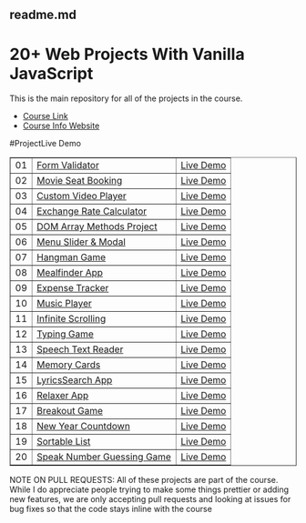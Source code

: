 ## readme.md

# [](https://github.com/bradtraversy/vanillawebprojects#20-web-projects-with-vanilla-javascript)20+ Web Projects With Vanilla JavaScript

This is the main repository for all of the projects in the course.

-   [Course Link](https://www.udemy.com/course/web-projects-with-vanilla-javascript/?referralCode=F9B7C7FED834F91ADE75)
-   [Course Info Website](https://vanillawebprojects.com/)

#ProjectLive Demo

<table style="border-collapse: collapse; width: 100%;" border="1"><tbody><tr><td>01</td><td><a href="https://github.com/bradtraversy/vanillawebprojects/tree/master/form-validator">Form Validator</a></td><td><a href="https://vanillawebprojects.com/projects/form-validator/">Live Demo</a></td></tr><tr><td>02</td><td><a href="https://github.com/bradtraversy/vanillawebprojects/tree/master/movie-seat-booking">Movie Seat Booking</a></td><td><a href="https://vanillawebprojects.com/projects/movie-seat-booking/">Live Demo</a></td></tr><tr><td>03</td><td><a href="https://github.com/bradtraversy/vanillawebprojects/tree/master/custom-video-player">Custom Video Player</a></td><td><a href="https://vanillawebprojects.com/projects/custom-video-player/">Live Demo</a></td></tr><tr><td>04</td><td><a href="https://github.com/bradtraversy/vanillawebprojects/tree/master/exchange-rate">Exchange Rate Calculator</a></td><td><a href="https://vanillawebprojects.com/projects/exchange-rate/">Live Demo</a></td></tr><tr><td>05</td><td><a href="https://github.com/bradtraversy/vanillawebprojects/tree/master/dom-array-methods">DOM Array Methods Project</a></td><td><a href="https://vanillawebprojects.com/projects/dom-array-methods/">Live Demo</a></td></tr><tr><td>06</td><td><a href="https://github.com/bradtraversy/vanillawebprojects/tree/master/modal-menu-slider">Menu Slider &amp; Modal</a></td><td><a href="https://vanillawebprojects.com/projects/modal-menu-slider/">Live Demo</a></td></tr><tr><td>07</td><td><a href="https://github.com/bradtraversy/vanillawebprojects/tree/master/hangman">Hangman Game</a></td><td><a href="https://vanillawebprojects.com/projects/hangman/">Live Demo</a></td></tr><tr><td>08</td><td><a href="https://github.com/bradtraversy/vanillawebprojects/tree/master/meal-finder">Mealfinder App</a></td><td><a href="https://vanillawebprojects.com/projects/meal-finder/">Live Demo</a></td></tr><tr><td>09</td><td><a href="https://github.com/bradtraversy/vanillawebprojects/tree/master/expense-tracker">Expense Tracker</a></td><td><a href="https://vanillawebprojects.com/projects/expense-tracker/">Live Demo</a></td></tr><tr><td>10</td><td><a href="https://github.com/bradtraversy/vanillawebprojects/tree/master/music-player">Music Player</a></td><td><a href="https://vanillawebprojects.com/projects/music-player/">Live Demo</a></td></tr><tr><td>11</td><td><a href="https://github.com/bradtraversy/vanillawebprojects/tree/master/infinite_scroll_blog">Infinite Scrolling</a></td><td><a href="https://vanillawebprojects.com/projects/infinite_scroll_blog/">Live Demo</a></td></tr><tr><td>12</td><td><a href="https://github.com/bradtraversy/vanillawebprojects/tree/master/typing-game">Typing Game</a></td><td><a href="https://vanillawebprojects.com/projects/typing-game/">Live Demo</a></td></tr><tr><td>13</td><td><a href="https://github.com/bradtraversy/vanillawebprojects/tree/master/speech-text-reader">Speech Text Reader</a></td><td><a href="https://vanillawebprojects.com/projects/speech-text-reader/">Live Demo</a></td></tr><tr><td>14</td><td><a href="https://github.com/bradtraversy/vanillawebprojects/tree/master/memory-cards">Memory Cards</a></td><td><a href="https://vanillawebprojects.com/projects/memory-cards/">Live Demo</a></td></tr><tr><td>15</td><td><a href="https://github.com/bradtraversy/vanillawebprojects/tree/master/lyrics-search">LyricsSearch App</a></td><td><a href="https://vanillawebprojects.com/projects/lyrics-search/">Live Demo</a></td></tr><tr><td>16</td><td><a href="https://github.com/bradtraversy/vanillawebprojects/tree/master/relaxer-app">Relaxer App</a></td><td><a href="https://vanillawebprojects.com/projects//relaxer-app/">Live Demo</a></td></tr><tr><td>17</td><td><a href="https://github.com/bradtraversy/vanillawebprojects/tree/master/breakout-game">Breakout Game</a></td><td><a href="https://vanillawebprojects.com/projects/breakout-game/">Live Demo</a></td></tr><tr><td>18</td><td><a href="https://github.com/bradtraversy/vanillawebprojects/tree/master/new-year-countdown">New Year Countdown</a></td><td><a href="https://vanillawebprojects.com/projects/new-year-countdown/">Live Demo</a></td></tr><tr><td>19</td><td><a href="https://github.com/bradtraversy/vanillawebprojects/tree/master/sortable-list">Sortable List</a></td><td><a href="https://vanillawebprojects.com/projects/sortable-list/">Live Demo</a></td></tr><tr><td>20</td><td><a href="https://github.com/bradtraversy/vanillawebprojects/tree/master/speak-number-guess">Speak Number Guessing Game</a></td><td><a href="https://vanillawebprojects.com/projects/speak-number-guess/">Live Demo</a></td></tr></tbody></table>

NOTE ON PULL REQUESTS: All of these projects are part of the course. While I do appreciate people trying to make some things prettier or adding new features, we are only accepting pull requests and looking at issues for bug fixes so that the code stays inline with the course
